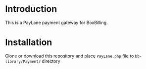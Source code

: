 # Introduction

This is a PayLane payment gateway for BoxBilling.

# Installation

Clone or download this repository and place `PayLane.php` file to `bb-library/Payment/` directory
